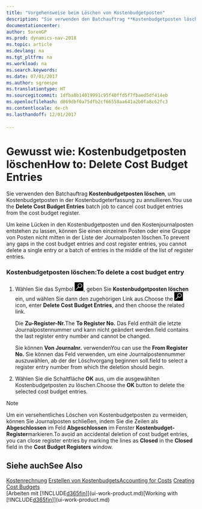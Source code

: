 ```yaml
---
title: "Vorgehensweise beim Löschen von Kostenbudgetposten"
description: "Sie verwenden den Batchauftrag **Kostenbudgetposten löschen**, um Kostenbudgetposten in der Kostenbudgeterfassung zu annullieren."
documentationcenter: 
author: SorenGP
ms.prod: dynamics-nav-2018
ms.topic: article
ms.devlang: na
ms.tgt_pltfrm: na
ms.workload: na
ms.search.keywords: 
ms.date: 07/01/2017
ms.author: sgroespe
ms.translationtype: HT
ms.sourcegitcommit: 1dfba8b14019991c95f40ffd5f7fbaed5df414eb
ms.openlocfilehash: d869dbf0a75dfb2cf66558aa641a2b0fa8c62fc3
ms.contentlocale: de-ch
ms.lasthandoff: 12/01/2017

---
```

# <a name="how-to-delete-cost-budget-entries"></a><span data-ttu-id="efa36-103">Gewusst wie: Kostenbudgetposten löschen</span><span class="sxs-lookup"><span data-stu-id="efa36-103">How to: Delete Cost Budget Entries</span></span>
<span data-ttu-id="efa36-104">Sie verwenden den Batchauftrag **Kostenbudgetposten löschen**, um Kostenbudgetposten in der Kostenbudgeterfassung zu annullieren.</span><span class="sxs-lookup"><span data-stu-id="efa36-104">You use the **Delete Cost Budget Entries** batch job to cancel cost budget entries from the cost budget register.</span></span>  

<span data-ttu-id="efa36-105">Um keine Lücken in den Kostenbudgetposten und den Kostenjournalposten entstehen zu lassen, können Sie einen einzelnen Posten oder eine Gruppe von Posten nicht mitten in der Liste der Journalposten löschen.</span><span class="sxs-lookup"><span data-stu-id="efa36-105">To prevent any gaps in the cost budget entries and cost register entries, you cannot delete a single entry or a batch of entries in the middle of the list of register entries.</span></span>  

### <a name="to-delete-a-cost-budget-entry"></a><span data-ttu-id="efa36-106">Kostenbudgetposten löschen:</span><span class="sxs-lookup"><span data-stu-id="efa36-106">To delete a cost budget entry</span></span>  

1.  <span data-ttu-id="efa36-107">Wählen Sie das Symbol ![Nach Seite oder Bericht suchen](media/ui-search/search_small.png "Symbol Nach Seite oder Bericht suchen"), geben Sie **Kostenbudgetposten löschen** ein, und wählen Sie dann den zugehörigen Link aus.</span><span class="sxs-lookup"><span data-stu-id="efa36-107">Choose the ![Search for Page or Report](media/ui-search/search_small.png "Search for Page or Report icon") icon, enter **Delete Cost Budget Entries**, and then choose the related link.</span></span>  

    <span data-ttu-id="efa36-108">Die **Zu-Register-Nr.**</span><span class="sxs-lookup"><span data-stu-id="efa36-108">The **To Register No.**</span></span> <span data-ttu-id="efa36-109">Das Feld  enthält die letzte Journalpostennummer und kann nicht geändert werden.</span><span class="sxs-lookup"><span data-stu-id="efa36-109">field contains the last register entry number and cannot be changed.</span></span>  

    <span data-ttu-id="efa36-110">Sie können **Von Journalnr.** verwenden</span><span class="sxs-lookup"><span data-stu-id="efa36-110">You can use the **From Register No.**</span></span> <span data-ttu-id="efa36-111">Sie können das Feld  verwenden, um eine Journalpostennummer auszuwählen, ab der der Löschvorgang beginnen soll.</span><span class="sxs-lookup"><span data-stu-id="efa36-111">field to select a register entry number from which the deletion should begin.</span></span>  
2.  <span data-ttu-id="efa36-112">Wählen Sie die Schaltfläche **OK** aus, um die ausgewählten Kostenbudgetposten zu löschen.</span><span class="sxs-lookup"><span data-stu-id="efa36-112">Choose the **OK** button to delete the selected cost budget entries.</span></span>  

> [!NOTE]  
>  <span data-ttu-id="efa36-113">Um ein versehentliches Löschen von Kostenbudgetposten zu vermeiden, können Sie Journalposten schließen, indem Sie die Zeilen als **Abgeschlossen** im Feld **Abgeschlossen** im Fenster **Kostenbudget-Register**markieren.</span><span class="sxs-lookup"><span data-stu-id="efa36-113">To avoid an accidental deletion of cost budget entries, you can close register entries by marking the lines as **Closed** in the **Closed** field in the **Cost Budget Registers** window.</span></span>  

## <a name="see-also"></a><span data-ttu-id="efa36-114">Siehe auch</span><span class="sxs-lookup"><span data-stu-id="efa36-114">See Also</span></span>  
<span data-ttu-id="efa36-115">[Kostenrechnung](finance-manage-cost-accounting.md)
[Erstellen von Kostenbudgets](finance-create-cost-budgets.md)</span><span class="sxs-lookup"><span data-stu-id="efa36-115">[Accounting for Costs](finance-manage-cost-accounting.md)
[Creating Cost Budgets](finance-create-cost-budgets.md)</span></span>  
<span data-ttu-id="efa36-116">[Arbeiten mit [!INCLUDE[d365fin](includes/d365fin_md.md)]](ui-work-product.md)</span><span class="sxs-lookup"><span data-stu-id="efa36-116">[Working with [!INCLUDE[d365fin](includes/d365fin_md.md)]](ui-work-product.md)</span></span>

